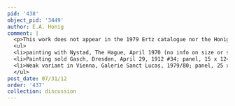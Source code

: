 ```yaml
---
pid: '438'
object_pid: '3449'
author: E.A. Honig
comment: |
  <p>This work does not appear in the 1979 Ertz catalogue nor the Honig Database. It seems from photographs to be of poor quality and I would be inclined not to accept it. However, this is the best of all the versions of this composition. Besides the version accepted by Ertz 2008-10 as catalogue #246b, those are:</p>
  <ul>
  <li>painting with Nystad, The Hague, April 1970 (no info on size or support)</li>
  <li>Painting sold Gasch, Dresden, April 29, 1912 #34; panel, 15 x 12</li>
  <li>Weak variant in Vienna, Galerie Sanct Lucas, 1979/80; panel, 25 x 19; provenance to Imperial collection & Kunsthistorisch Museum Vienna, whence sold 1933.</li>
  </ul>
post_date: 07/31/12
order: '437'
collection: discussion
---
```

